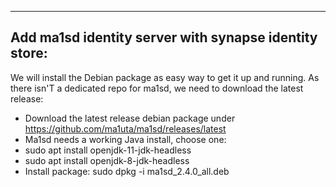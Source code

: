 ***
## Add ma1sd identity server with synapse identity store:
We will install the Debian package as easy way to get it up and running. As there isn'T a dedicated repo for ma1sd, we need to download the latest release:
- Download the latest release debian package under https://github.com/ma1uta/ma1sd/releases/latest
- Ma1sd needs a working Java install, choose one: 
 - sudo apt install openjdk-11-jdk-headless
 - sudo apt install openjdk-8-jdk-headless
- Install package: sudo dpkg -i ma1sd_2.4.0_all.deb 
